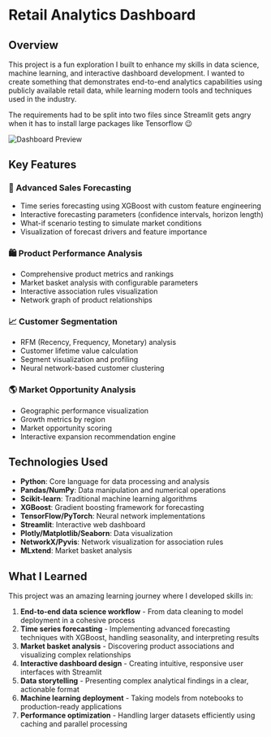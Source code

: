 # Retail Analytics Dashboard

## Overview
This project is a fun exploration I built to enhance my skills in data science, machine learning, and interactive dashboard development. I wanted to create something that demonstrates end-to-end analytics capabilities using publicly available retail data, while learning modern tools and techniques used in the industry.

The requirements had to be split into two files since Streamlit gets angry when it has to install large packages like Tensorflow 😉

![Dashboard Preview](https://retailforecasting.streamlit.app/)

## Key Features

### 🔮 Advanced Sales Forecasting
- Time series forecasting using XGBoost with custom feature engineering
- Interactive forecasting parameters (confidence intervals, horizon length)
- What-if scenario testing to simulate market conditions
- Visualization of forecast drivers and feature importance

### 🛍️ Product Performance Analysis
- Comprehensive product metrics and rankings
- Market basket analysis with configurable parameters
- Interactive association rules visualization
- Network graph of product relationships

### 📈 Customer Segmentation
- RFM (Recency, Frequency, Monetary) analysis
- Customer lifetime value calculation
- Segment visualization and profiling
- Neural network-based customer clustering

### 🌎 Market Opportunity Analysis
- Geographic performance visualization
- Growth metrics by region
- Market opportunity scoring
- Interactive expansion recommendation engine

## Technologies Used
- **Python**: Core language for data processing and analysis
- **Pandas/NumPy**: Data manipulation and numerical operations
- **Scikit-learn**: Traditional machine learning algorithms
- **XGBoost**: Gradient boosting framework for forecasting
- **TensorFlow/PyTorch**: Neural network implementations
- **Streamlit**: Interactive web dashboard
- **Plotly/Matplotlib/Seaborn**: Data visualization
- **NetworkX/Pyvis**: Network visualization for association rules
- **MLxtend**: Market basket analysis

## What I Learned

This project was an amazing learning journey where I developed skills in:

1. **End-to-end data science workflow** - From data cleaning to model deployment in a cohesive process
2. **Time series forecasting** - Implementing advanced forecasting techniques with XGBoost, handling seasonality, and interpreting results
3. **Market basket analysis** - Discovering product associations and visualizing complex relationships
4. **Interactive dashboard design** - Creating intuitive, responsive user interfaces with Streamlit
5. **Data storytelling** - Presenting complex analytical findings in a clear, actionable format
6. **Machine learning deployment** - Taking models from notebooks to production-ready applications
7. **Performance optimization** - Handling larger datasets efficiently using caching and parallel processing
